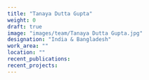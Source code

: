 ```yaml
---
title: "Tanaya Dutta Gupta"
weight: 0
draft: true
image: "images/team/Tanaya Dutta Gupta.jpg"
designation: "India & Bangladesh"
work_area: ""
location: ""
recent_publications:
recent_projects:
---
```


